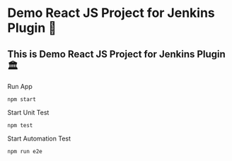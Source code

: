 # Demo React JS Project for Jenkins Plugin 🚀
## This is Demo React JS Project for Jenkins Plugin  🏛️
Run App 
``` 
npm start  
```
Start Unit Test 
```
npm test 
```

Start Automation Test
```
npm run e2e
```
